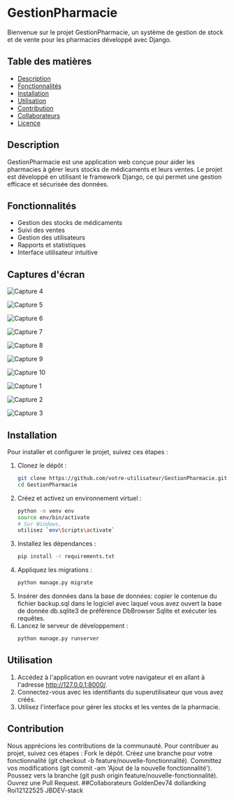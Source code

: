 # GestionPharmacie

Bienvenue sur le projet GestionPharmacie, un système de gestion de stock et de vente pour les pharmacies développé avec Django.

## Table des matières

- [Description](#description)
- [Fonctionnalités](#fonctionnalités)
- [Installation](#installation)
- [Utilisation](#utilisation)
- [Contribution](#contribution)
- [Collaborateurs](#collaborateurs)
- [Licence](#licence)

## Description

GestionPharmacie est une application web conçue pour aider les pharmacies à gérer leurs stocks de médicaments et leurs ventes. Le projet est développé en utilisant le framework Django, ce qui permet une gestion efficace et sécurisée des données.

## Fonctionnalités

- Gestion des stocks de médicaments
- Suivi des ventes
- Gestion des utilisateurs
- Rapports et statistiques
- Interface utilisateur intuitive
## Captures d'écran
  
  ![Capture 4](https://github.com/user-attachments/assets/963b64c0-272f-45ab-b0bc-7585c8545103)

  ![Capture 5](https://github.com/user-attachments/assets/3bcc07f1-a92d-41f5-9e83-1367d5e983f4)

  ![Capture 6](https://github.com/user-attachments/assets/95fef471-1e4b-400d-a483-01ea70ca8c3c)

  ![Capture 7](https://github.com/user-attachments/assets/edc7993e-2210-44b9-8f05-be35f1d7fee0)

  ![Capture 8](https://github.com/user-attachments/assets/dab43788-2277-44ab-bd49-3624193846e1)

  ![Capture 9](https://github.com/user-attachments/assets/ea1b2a0b-f944-4afb-88dc-735ee89b8936)

  ![Capture 10](https://github.com/user-attachments/assets/a9ab1172-03f6-4b85-96bb-77359724401c)

  ![Capture 1](https://github.com/user-attachments/assets/5b9ee2da-d904-418d-92d2-9c4646607188)

  ![Capture 2](https://github.com/user-attachments/assets/37c73c58-9867-4561-bda8-c6b8a8d4dc2e)

  ![Capture 3](https://github.com/user-attachments/assets/15921be7-9424-4327-8d4b-56e7551ce89d)


## Installation

Pour installer et configurer le projet, suivez ces étapes :

1. Clonez le dépôt :
   ```bash
   git clone https://github.com/votre-utilisateur/GestionPharmacie.git
   cd GestionPharmacie
2. Créez et activez un environnement virtuel :
    ```bash
    python -m venv env
    source env/bin/activate
    # Sur Windows,
    utilisez `env\Scripts\activate`
3. Installez les dépendances :
    ```bash
    pip install -r requirements.txt
4. Appliquez les migrations :
   ```bash
   python manage.py migrate
5. Insérer des données dans la base de données:
   copier le contenue du fichier backup.sql dans le logiciel
   avec laquel vous avez ouvert la base de donnée db.sqlite3
   de préférence DbBrowser Sqlite et exécuter les requêtes.
6. Lancez le serveur de développement :
   ```bash
   python manage.py runserver
## Utilisation
1. Accédez à l'application en ouvrant votre navigateur et en allant à l'adresse http://127.0.0.1:8000/.
2. Connectez-vous avec les identifiants du superutilisateur que vous avez créés.
3. Utilisez l'interface pour gérer les stocks et les ventes de la pharmacie.
## Contribution
Nous apprécions les contributions de la communauté. Pour contribuer au projet, suivez ces étapes :
Fork le dépôt.
Créez une branche pour votre fonctionnalité (git checkout -b feature/nouvelle-fonctionnalité).
Committez vos modifications (git commit -am 'Ajout de la nouvelle fonctionnalité').
Poussez vers la branche (git push origin feature/nouvelle-fonctionnalité).
Ouvrez une Pull Request.
##Collaborateurs
GoldenDev74
dollardking
Roi12122525
JBDEV-stack

